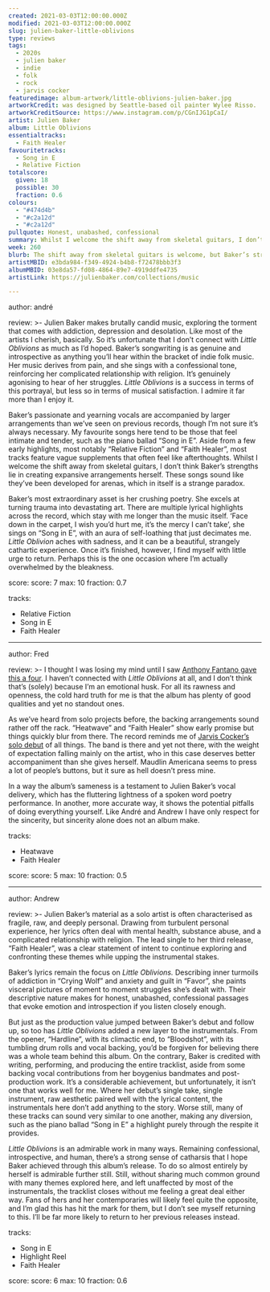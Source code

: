 ```yaml
---
created: 2021-03-03T12:00:00.000Z
modified: 2021-03-03T12:00:00.000Z
slug: julien-baker-little-oblivions
type: reviews
tags:
  - 2020s
  - julien baker
  - indie
  - folk
  - rock
  - jarvis cocker
featuredimage: album-artwork/little-oblivions-julien-baker.jpg
artworkCredit: was designed by Seattle-based oil painter Wylee Risso.
artworkCreditSource: https://www.instagram.com/p/CGnIJG1pCaI/
artist: Julien Baker
album: Little Oblivions
essentialtracks:
  - Faith Healer
favouritetracks:
  - Song in E
  - Relative Fiction
totalscore:
  given: 18
  possible: 30
  fraction: 0.6
colours:
  - "#474d4b"
  - "#c2a12d"
  - "#c2a12d"
pullquote: Honest, unabashed, confessional
summary: Whilst I welcome the shift away from skeletal guitars, I don’t think Baker’s strengths lie in creating expansive arrangements herself. These songs sound like they’ve been developed for arenas, which in itself is a strange paradox.
week: 260
blurb: The shift away from skeletal guitars is welcome, but Baker’s strength does not lie in expansive arrangements. The songs sound like they’ve been developed for arenas, which is a strange paradox.
artistMBID: e3bda984-f349-4924-b4b8-f72478bbb3f3
albumMBID: 03e8da57-fd08-4864-89e7-4919ddfe4735
artistLink: https://julienbaker.com/collections/music

---
```

author: andré

review: >-
  Julien Baker makes brutally candid music, exploring the torment that comes with addiction, depression and desolation. Like most of the artists I cherish, basically. So it’s unfortunate that I don’t connect with _Little Oblivions_ as much as I’d hoped. Baker’s songwriting is as genuine and introspective as anything you’ll hear within the bracket of indie folk music. Her music derives from pain, and she sings with a confessional tone, reinforcing her complicated relationship with religion. It’s genuinely agonising to hear of her struggles. _Little Oblivions_ is a success in terms of this portrayal, but less so in terms of musical satisfaction. I admire it far more than I enjoy it.

  Baker’s passionate and yearning vocals are accompanied by larger arrangements than we’ve seen on previous records, though I’m not sure it’s always necessary. My favourite songs here tend to be those that feel intimate and tender, such as the piano ballad “Song in E”. Aside from a few early highlights, most notably “Relative Fiction” and “Faith Healer”, most tracks feature vague supplements that often feel like afterthoughts. Whilst I welcome the shift away from skeletal guitars, I don’t think Baker’s strengths lie in creating expansive arrangements herself. These songs sound like they’ve been developed for arenas, which in itself is a strange paradox.

  Baker’s most extraordinary asset is her crushing poetry. She excels at turning trauma into devastating art. There are multiple lyrical highlights across the record, which stay with me longer than the music itself. ‘Face down in the carpet, I wish you’d hurt me, it’s the mercy I can’t take’, she sings on “Song in E”, with an aura of self-loathing that just decimates me. _Little Oblivion_ aches with sadness, and it can be a beautiful, strangely cathartic experience. Once it’s finished, however, I find myself with little urge to return. Perhaps this is the one occasion where I’m actually overwhelmed by the bleakness.

score:
  score: 7
  max: 10
  fraction: 0.7

tracks:
  - Relative Fiction
  - Song in E
  - Faith Healer

---
author: Fred

review: >-
  I thought I was losing my mind until I saw [Anthony Fantano gave this a four](https://www.youtube.com/watch?v=LXdabIrzrDs). I haven’t connected with _Little Oblivions_ at all, and I don’t think that’s (solely) because I’m an emotional husk. For all its rawness and openness, the cold hard truth for me is that the album has plenty of good qualities and yet no standout ones. 

  As we’ve heard from solo projects before, the backing arrangements sound rather off the rack. “Heatwave” and “Faith Healer” show early promise but things quickly blur from there. The record reminds me of [Jarvis Cocker’s solo debut](/reviews/jarvis-cocker-jarvis/) of all things. The band is there and yet not there, with the weight of expectation falling mainly on the artist, who in this case deserves better accompaniment than she gives herself. Maudlin Americana seems to press a lot of people’s buttons, but it sure as hell doesn’t press mine.

  In a way the album’s sameness is a testament to Julien Baker’s vocal delivery, which has the fluttering lightness of a spoken word poetry performance. In another, more accurate way, it shows the potential pitfalls of doing everything yourself. Like André and Andrew I have only respect for the sincerity, but sincerity alone does not an album make.

tracks:
  - Heatwave
  - Faith Healer

score:
  score: 5
  max: 10
  fraction: 0.5

---
author: Andrew

review: >-
  Julien Baker’s material as a solo artist is often characterised as fragile, raw, and deeply personal. Drawing from turbulent personal experience, her lyrics often deal with mental health, substance abuse, and a complicated relationship with religion. The lead single to her third release, “Faith Healer”, was a clear statement of intent to continue exploring and confronting these themes while upping the instrumental stakes.

  Baker’s lyrics remain the focus on _Little Oblivions._ Describing inner turmoils of addiction in “Crying Wolf” and anxiety and guilt in “Favor”, she paints visceral pictures of moment to moment struggles she’s dealt with. Their descriptive nature makes for honest, unabashed, confessional passages that evoke emotion and introspection if you listen closely enough.

  But just as the production value jumped between Baker’s debut and follow up, so too has _Little Oblivions_ added a new layer to the instrumentals. From the opener, “Hardline”, with its climactic end, to “Bloodshot”, with its tumbling drum rolls and vocal backing, you’d be forgiven for believing there was a whole team behind this album. On the contrary, Baker is credited with writing, performing, and producing the entire tracklist, aside from some backing vocal contributions from her boygenius bandmates and post-production work. It’s a considerable achievement, but unfortunately, it isn’t one that works well for me. Where her debut’s single take, single instrument, raw aesthetic paired well with the lyrical content, the instrumentals here don’t add anything to the story. Worse still, many of these tracks can sound very similar to one another, making any diversion, such as the piano ballad “Song in E” a highlight purely through the respite it provides.

  _Little Oblivions_ is an admirable work in many ways. Remaining confessional, introspective, and human, there’s a strong sense of catharsis that I hope Baker achieved through this album’s release. To do so almost entirely by herself is admirable further still. Still, without sharing much common ground with many themes explored here, and left unaffected by most of the instrumentals, the tracklist closes without me feeling a great deal either way. Fans of hers and her contemporaries will likely feel quite the opposite, and I’m glad this has hit the mark for them, but I don’t see myself returning to this. I’ll be far more likely to return to her previous releases instead.

tracks:
  - Song in E
  - Highlight Reel
  - Faith Healer

score:
  score: 6
  max: 10
  fraction: 0.6
